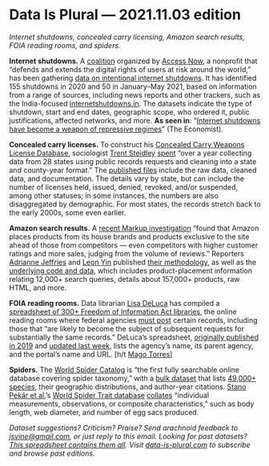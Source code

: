 Data Is Plural — 2021.11.03 edition
===================================

*Internet shutdowns, concealed carry licensing, Amazon search results, FOIA reading rooms, and spiders.*


__Internet shutdowns.__ A [coalition](https://www.accessnow.org/keepiton-faq/) organized by [Access Now](https://www.accessnow.org/about-us/), a nonprofit that “defends and extends the digital rights of users at risk around the world,” has been gathering [data on intentional internet shutdowns](https://www.accessnow.org/keepiton/). It has identified 155 shutdowns in 2020 and 50 in January–May 2021, based on information from a range of sources, including news reports and other trackers, such as the India-focused [internetshutdowns.in](https://internetshutdowns.in/). The datasets indicate the type of shutdown, start and end dates, geographic scope, who ordered it, public justifications, affected networks, and more. __As seen in__: “[Internet shutdowns have become a weapon of repressive regimes](https://www.economist.com/graphic-detail/2021/10/15/internet-shutdowns-have-become-a-weapon-of-repressive-regimes)” (The Economist).


__Concealed carry licenses.__ To construct his [Concealed Carry Weapons License Database](https://socsteidley.com/2021/10/13/introducing-the-concealed-carry-weapons-license-database/), sociologist [Trent Steidley](https://socsteidley.com/) [spent](https://twitter.com/socsteidley/status/1448489666605240322) “over a year collecting data from 28 states using public records requests and cleaning into a state and county-year format.” The [published files](https://www.openicpsr.org/openicpsr/project/149062/version/V1/view?path=/openicpsr/149062/fcr:versions/V1&type=project) include the raw data, cleaned data, and documentation. The details vary by state, but can include the number of licenses held, issued, denied, revoked, and/or suspended, among other statuses; in some instances, the numbers are also disaggregated by demographic. For most states, the records stretch back to the early 2000s, some even earlier.


__Amazon search results.__ A [recent Markup investigation](https://themarkup.org/amazons-advantage/2021/10/14/amazon-puts-its-own-brands-first-above-better-rated-products) “found that Amazon places products from its house brands and products exclusive to the site ahead of those from competitors — even competitors with higher customer ratings and more sales, judging from the volume of reviews.” Reporters [Adrianne Jeffries](https://adriannejeffries.com/) and [Leon Yin](https://www.leonyin.org/) published [their methodology](https://themarkup.org/amazons-advantage/2021/10/14/how-we-analyzed-amazons-treatment-of-its-brands-in-search-results), as well as the [underlying code and data](https://github.com/the-markup/investigation-amazon-brands), which includes product-placement information relating 12,000+ search queries, details about 157,000+ products, raw HTML, and more.


__FOIA reading rooms.__ Data librarian [Lisa DeLuca](https://twitter.com/ldeluca1101) has compiled a [spreadsheet of 300+ Freedom of Information Act libraries](https://library.shu.edu/FOIA-Libraries), the online reading rooms where federal agencies [must post](https://www.justice.gov/oip/foia-guide-2004-edition-foia-reading-rooms) certain records, including those that “are likely to become the subject of subsequent requests for substantially the same records.” DeLuca’s spreadsheet, [originally published in 2019](https://works.bepress.com/lisa_deluca/40/) and [updated last week](https://twitter.com/ldeluca1101/status/1453776389941960708), lists the agency’s name, its parent agency, and the portal’s name and URL. [h/t [Mago Torres](https://twitter.com/magiccia)]


__Spiders.__  The [World Spider Catalog](https://wsc.nmbe.ch/) is “the first fully searchable online database covering spider taxonomy,” with a [bulk dataset](https://wsc.nmbe.ch/dataresources) that lists [49,000+ species](https://wsc.nmbe.ch/statistics/), their geographic distributions, and author-year citations. [Stano Pekár et al.](https://academic.oup.com/database/article/doi/10.1093/database/baab064/6397506)’s [World Spider Trait database](https://spidertraits.sci.muni.cz/) [collates](https://spidertraits.sci.muni.cz/about) “individual measurements, observations, or composite characteristics,” such as body length, web diameter, and number of egg sacs produced.


*Dataset suggestions? Criticism? Praise? Send arachnoid feedback to jsvine@gmail.com, or just reply to this email. Looking for past datasets? [This spreadsheet contains them all](https://docs.google.com/spreadsheets/d/1wZhPLMCHKJvwOkP4juclhjFgqIY8fQFMemwKL2c64vk/edit#gid=0). Visit [data-is-plural.com](https://www.data-is-plural.com) to subscribe and browse past editions.*
